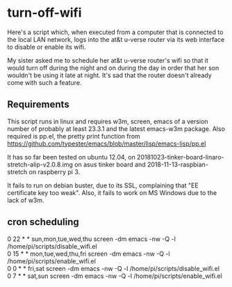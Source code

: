 # turn-off-wifi
Here's a script which, when executed from a computer that is connected to the local LAN network, logs into the at&t u-verse router via its web interface to disable or enable its wifi. 

My sister asked me to schedule her at&t u-verse router's wifi so that it would turn off during the night and on during the day in order that her son wouldn't be using it late at night.  It's sad that the router doesn't already come with such a feature.



## Requirements
This script runs in linux and requires w3m, screen, emacs of a version number of probably at least 23.3.1 and the latest emacs-w3m package.
Also required is pp.el, the pretty print function from https://github.com/typester/emacs/blob/master/lisp/emacs-lisp/pp.el

It has so far been tested on ubuntu 12.04, on 20181023-tinker-board-linaro-stretch-alip-v2.0.8.img on asus tinker board and 2018-11-13-raspbian-stretch on raspberry pi 3. 

It fails to run on debian buster, due to its SSL, complaining that "EE certificate key too weak".  Also, it fails to work on MS Windows due to the lack of w3m.

## cron scheduling

0 22 * * sun,mon,tue,wed,thu screen -dm emacs -nw -Q -l /home/pi/scripts/disable_wifi.el<br/>
0 15 * * mon,tue,wed,thu,fri screen -dm emacs -nw -Q -l /home/pi/scripts/enable_wifi.el<br/>
0 0 * * fri,sat screen -dm emacs -nw -Q -l /home/pi/scripts/disable_wifi.el<br/>
0 7 * * sat,sun screen -dm emacs -nw -Q -l /home/pi/scripts/enable_wifi.el<br/>






